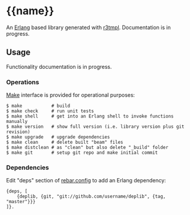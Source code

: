 # {{name}}

An [Erlang] based library generated with [r3tmpl].
Documentation is in progress.

## Usage

Functionality documentation is in progress.

### Operations

[Make] interface is provided for operational purposes:

```
$ make           # build
$ make check     # run unit tests
$ make shell     # get into an Erlang shell to invoke functions manually
$ make version   # show full version (i.e. library version plus git revision)
$ make upgrade   # upgrade dependencies
$ make clean     # delete built "beam" files
$ make distclean # as "clean" but also delete "_build" folder
$ make git       # setup git repo and make initial commit
```

### Dependencies

Edit "deps" section of [rebar.config] to add an Erlang dependency:

```
{deps, [
    {deplib, {git, "git://github.com/username/deplib", {tag, "master"}}}
]}.
```

<!-- Links -->

[Erlang]: http://erlang.org
[r3tmpl]: https://github.com/aialferov/r3tmpl
[Make]: https://www.gnu.org/software/make
[rebar.config]: rebar.config
